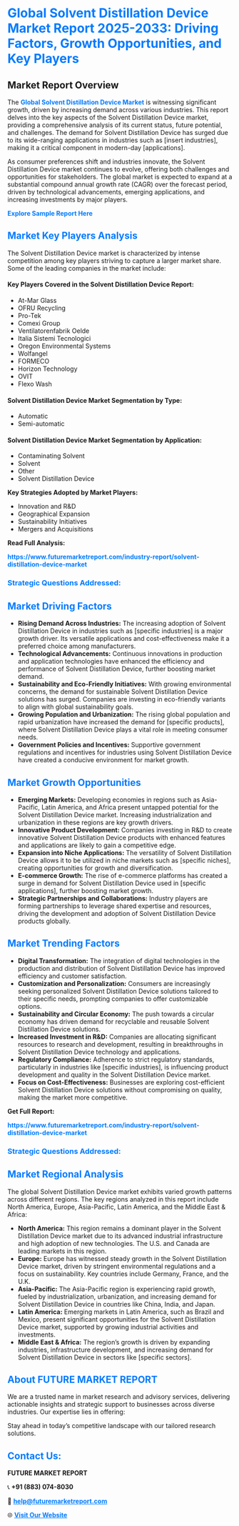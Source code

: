 <h1 style="color: #007BFF;">Global Solvent Distillation Device Market Report 2025-2033: Driving Factors, Growth Opportunities, and Key Players</h1>

<section id="overview">
<h2>Market Report Overview</h2>
<p>The <a href="https://www.futuremarketreport.com/industry-report/solvent-distillation-device-market" style="color: #007BFF; text-decoration: none;"><strong>Global Solvent Distillation Device Market</strong></a> is witnessing significant growth, driven by increasing demand across various industries. This report delves into the key aspects of the Solvent Distillation Device market, providing a comprehensive analysis of its current status, future potential, and challenges. The demand for Solvent Distillation Device has surged due to its wide-ranging applications in industries such as [insert industries], making it a critical component in modern-day [applications].</p>
<p>As consumer preferences shift and industries innovate, the Solvent Distillation Device market continues to evolve, offering both challenges and opportunities for stakeholders. The global market is expected to expand at a substantial compound annual growth rate (CAGR) over the forecast period, driven by technological advancements, emerging applications, and increasing investments by major players.</p>
</section>

<section id="overview">
<p><a href="https://www.futuremarketreport.com/request-sample/reportId=113407" style="color: #007BFF; text-decoration: none;"><strong>Explore Sample Report Here</strong></a></p>
</section>

<section id="key-players">
<h2 style="color: #007BFF;">Market Key Players Analysis</h2>
<p>The Solvent Distillation Device market is characterized by intense competition among key players striving to capture a larger market share. Some of the leading companies in the market include:</p>
<h4>Key Players Covered in the Solvent Distillation Device Report:</h4>
<ul><li>At-Mar Glass</li><li>OFRU Recycling</li><li>Pro-Tek</li><li>Comexi Group</li><li>Ventilatorenfabrik Oelde</li><li>Italia Sistemi Tecnologici</li><li>Oregon Environmental Systems</li><li>Wolfangel</li><li>FORMECO</li><li>Horizon Technology</li><li>OVIT</li><li>Flexo Wash</li></ul>
<h4>Solvent Distillation Device Market Segmentation by Type:</h4>
<ul><li>Automatic</li><li>Semi-automatic</li></ul>

<h4>Solvent Distillation Device Market Segmentation by Application:</h4>
<ul><li>Contaminating Solvent</li><li>Solvent</li><li>Other</li><li>Solvent Distillation Device</li></ul>
<p><strong>Key Strategies Adopted by Market Players:</strong></p>
<ul>
<li>Innovation and R&D</li>
<li>Geographical Expansion</li>
<li>Sustainability Initiatives</li>
<li>Mergers and Acquisitions</li>
</ul>
</section>

<section>
<p><strong>Read Full Analysis: </strong></p><a href="https://www.futuremarketreport.com/industry-report/solvent-distillation-device-market" style="color: #007BFF; text-decoration: none;"><strong>https://www.futuremarketreport.com/industry-report/solvent-distillation-device-market</strong></a>
<h3 style="color: #007BFF;">Strategic Questions Addressed:</h3>
</section>

<section id="driving-factors">
<h2 style="color: #007BFF;">Market Driving Factors</h2>
<ul>
<li><strong>Rising Demand Across Industries:</strong> The increasing adoption of Solvent Distillation Device in industries such as [specific industries] is a major growth driver. Its versatile applications and cost-effectiveness make it a preferred choice among manufacturers.</li>
<li><strong>Technological Advancements:</strong> Continuous innovations in production and application technologies have enhanced the efficiency and performance of Solvent Distillation Device, further boosting market demand.</li>
<li><strong>Sustainability and Eco-Friendly Initiatives:</strong> With growing environmental concerns, the demand for sustainable Solvent Distillation Device solutions has surged. Companies are investing in eco-friendly variants to align with global sustainability goals.</li>
<li><strong>Growing Population and Urbanization:</strong> The rising global population and rapid urbanization have increased the demand for [specific products], where Solvent Distillation Device plays a vital role in meeting consumer needs.</li>
<li><strong>Government Policies and Incentives:</strong> Supportive government regulations and incentives for industries using Solvent Distillation Device have created a conducive environment for market growth.</li>
</ul>
</section>

<section id="growth-opportunities">
<h2 style="color: #007BFF;">Market Growth Opportunities</h2>
<ul>
<li><strong>Emerging Markets:</strong> Developing economies in regions such as Asia-Pacific, Latin America, and Africa present untapped potential for the Solvent Distillation Device market. Increasing industrialization and urbanization in these regions are key growth drivers.</li>
<li><strong>Innovative Product Development:</strong> Companies investing in R&D to create innovative Solvent Distillation Device products with enhanced features and applications are likely to gain a competitive edge.</li>
<li><strong>Expansion into Niche Applications:</strong> The versatility of Solvent Distillation Device allows it to be utilized in niche markets such as [specific niches], creating opportunities for growth and diversification.</li>
<li><strong>E-commerce Growth:</strong> The rise of e-commerce platforms has created a surge in demand for Solvent Distillation Device used in [specific applications], further boosting market growth.</li>
<li><strong>Strategic Partnerships and Collaborations:</strong> Industry players are forming partnerships to leverage shared expertise and resources, driving the development and adoption of Solvent Distillation Device products globally.</li>
</ul>
</section>

<section id="trending-factors">
<h2 style="color: #007BFF;">Market Trending Factors</h2>
<ul>
<li><strong>Digital Transformation:</strong> The integration of digital technologies in the production and distribution of Solvent Distillation Device has improved efficiency and customer satisfaction.</li>
<li><strong>Customization and Personalization:</strong> Consumers are increasingly seeking personalized Solvent Distillation Device solutions tailored to their specific needs, prompting companies to offer customizable options.</li>
<li><strong>Sustainability and Circular Economy:</strong> The push towards a circular economy has driven demand for recyclable and reusable Solvent Distillation Device solutions.</li>
<li><strong>Increased Investment in R&D:</strong> Companies are allocating significant resources to research and development, resulting in breakthroughs in Solvent Distillation Device technology and applications.</li>
<li><strong>Regulatory Compliance:</strong> Adherence to strict regulatory standards, particularly in industries like [specific industries], is influencing product development and quality in the Solvent Distillation Device market.</li>
<li><strong>Focus on Cost-Effectiveness:</strong> Businesses are exploring cost-efficient Solvent Distillation Device solutions without compromising on quality, making the market more competitive.</li>
</ul>
</section>

<section>
<p><strong>Get Full Report: </strong></p><a href="https://www.futuremarketreport.com/industry-report/solvent-distillation-device-market" style="color: #007BFF; text-decoration: none;"><strong>https://www.futuremarketreport.com/industry-report/solvent-distillation-device-market</strong></a>
<h3 style="color: #007BFF;">Strategic Questions Addressed:</h3>
</section>


<section id="regional-analysis">
<h2 style="color: #007BFF;">Market Regional Analysis</h2>
<p>The global Solvent Distillation Device market exhibits varied growth patterns across different regions. The key regions analyzed in this report include North America, Europe, Asia-Pacific, Latin America, and the Middle East & Africa:</p>
<ul>
<li><strong>North America:</strong> This region remains a dominant player in the Solvent Distillation Device market due to its advanced industrial infrastructure and high adoption of new technologies. The U.S. and Canada are leading markets in this region.</li>
<li><strong>Europe:</strong> Europe has witnessed steady growth in the Solvent Distillation Device market, driven by stringent environmental regulations and a focus on sustainability. Key countries include Germany, France, and the U.K.</li>
<li><strong>Asia-Pacific:</strong> The Asia-Pacific region is experiencing rapid growth, fueled by industrialization, urbanization, and increasing demand for Solvent Distillation Device in countries like China, India, and Japan.</li>
<li><strong>Latin America:</strong> Emerging markets in Latin America, such as Brazil and Mexico, present significant opportunities for the Solvent Distillation Device market, supported by growing industrial activities and investments.</li>
<li><strong>Middle East & Africa:</strong> The region’s growth is driven by expanding industries, infrastructure development, and increasing demand for Solvent Distillation Device in sectors like [specific sectors].</li>
</ul>
</section>

<footer>
<h2 style="color: #007BFF;">About FUTURE MARKET REPORT</h2>
<p>We are a trusted name in market research and advisory services, delivering actionable insights and strategic support to businesses across diverse industries. Our expertise lies in offering:</p>

<p>Stay ahead in today’s competitive landscape with our tailored research solutions.</p>

<h2 style="color: #007BFF;">Contact Us:</h2>
<p><strong>FUTURE MARKET REPORT</strong></p>
<p>📞 <strong>+91 (883) 074-8030</strong></p>
<p>📧 <strong><a href="mailto:help@futuremarketreport.com" style="color: #007BFF;">help@futuremarketreport.com</a></strong></p>
<p>🌐 <strong><a href="https://www.futuremarketreport.com/" style="color: #007BFF;">Visit Our Website</a></strong></p>
</footer>